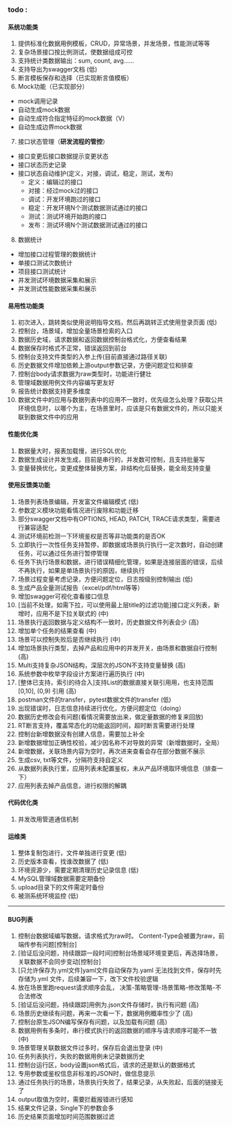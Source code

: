 ### todo :
#### 系统功能类
1. 提供标准化数据用例模板，CRUD，异常场景，并发场景，性能测试等等
2. 复杂场景接口按比例测试，使数据组成可控
3. 支持统计类数据输出：sum, count, avg……
4. 支持导出为swagger文档  (低)
5. 断言模板保存和选择（已实现断言值模板）
6. Mock功能（已实现部分）
  - mock调用记录
  - 自动生成mock数据
  - 自动生成符合指定特征的mock数据（V）
  - 自动生成边界mock数据
7. 接口状态管理（**研发流程的管控**）
  - 接口变更后接口数据提示变更状态
  - 接口状态历史记录
  - 接口状态自动维护(定义，对接，调试，稳定，测试，发布)
    - 定义：编辑过的接口
    - 对接：经过mock过的接口
    - 调试：开发环境跑过的接口
    - 稳定：开发环境N个测试数据测试通过的接口
    - 测试：测试环境开始跑的接口
    - 发布：测试环境N个测试数据测试通过的接口
8. 数据统计
  - 增加接口过程管理的数据统计
  - 单接口测试次数统计
  - 项目接口测试统计
  - 并发测试环境数据采集和展示
  - 并发测试性能数据采集和展示

#### 易用性功能类
1. 初次进入，跳转类似使用说明指导文档，然后再跳转正式使用登录页面   (低)
2. 控制台，场景域，增加全量场景检索的入口
3. 数据历史域，请求数据和返回数据控制台格式化，方便查看结果
6. 数据保存时格式不正常，错误返回到前台
7. 控制台支持文件类型的入参上传(目前直接通过路径关联)
8. 历史数据文件增加依赖上游output参数记录，方便问题定位和排查
9. 控制台body请求数据为raw类型时，功能进行健壮
10. 管理域数据用例文件内容编写更友好
11. 报告统计数据支持更多维度
12. 数据文件中的应用与数据列表中的应用不一致时，优先级怎么处理？获取公共环境信息时，以哪个为主，在场景里时，应该是只有数据文件的，所以只能关联到数据文件中的应用

#### 性能优化类
1. 数据量大时，报表加载慢，进行SQL优化
2. 数据生成设计并发生成，目前是串行的，并发数可控制，且支持批量写
3. 变量替换优化，变更成整体替换方案，非结构化后替换，能全局支持变量

#### 使用反馈类功能
1. 场景列表场景编辑，开发富文件编辑模式  (低)
2. 参数定义模块功能看情况进行废除和功能迁移
3. 部分swagger文档中有OPTIONS, HEAD, PATCH, TRACE请求类型，需要进行兼容适配
4. 测试环境前检测一下环境鉴权是否等非功能类的是否OK
5. 立即执行一次性任务支持暂停，即数据或场景执行执行一定次数时，自动创建任务，可以通过任务进行暂停管理
6. 任务下执行场景和数据，进行错误精细化管理，如果是连接层面的错误，后续不再执行，如果是单场景执行的原因，继续执行
7. 场景过程变量考虑记录，方便问题定位，日志按级别控制输出 (低)
8. 生成产品全量测试报告（excel/pdf/html等等）
9. 增加swagger可视化查看接口信息
10. [当前不处理，如需下拉，可以使用最上层title的过滤功能]接口定义列表，新增时，应用不是下拉关联式的  (中)
11. 场景执行返回数据与定义结构不一致时，历史数据文件列表会少  (高)
12. 增加单个任务的结果查看  (中)
13. 场景可以控制失败后是否继续执行  (中)
14. 增加场景执行类型，去掉产品和应用中的并发开关，由场景和数据自行控制   (高)
15. Multi支持复杂JSON结构，深层次的JSON不支持变量替换  (高)
16. 系统参数中枚举字段设计方案进行遍历执行  (中)
17. [整体已支持，索引的待合入]支持List的数据直接关联引用用，也支持范围[0,10], (0,9) 引用  (高)
18. postman文件的transfer，pytest数据文件的transfer   (低)
19. 出现错误时，日志信息持续进行优化，方便问题定位（doing） 
20. 数据历史修改会有问题(看情况需要放出来，做定量数据的修复来回放)
21. RT断言支持，覆盖常态化的功能返回时间，超时断言需要进行处理
22. 控制台新增数据没有创建人信息，需要加上补全
23. 新增数据增加正确性校验，减少因名称不对导致的异常（新增数据时，全局）
24. 新增数据，关联场景内容为空时，再次进来查看会存在部分数据不展示
25. 生成csv, txt等文件，分隔符支持自定义
26. 从数据列表执行里，应用列表未配置鉴权，未从产品环境取环境信息（排查一下）
27. 应用列表去掉产品信息，进行权限的解耦

#### 代码优化类
1. 并发改用管道通信机制

#### 运维类
1. 整体复制包进行，文件单独进行变更  (低)
2. 历史版本查看，找谁改数据了 (低)
3. 环境资源少，需要定期清理历史记录信息  (低)
4. MySQL管理域数据需要定期备份
5. upload目录下的文件需定时备份
6. 被测系统环境监控 (低)

---------------------------------------------------------------------------------------
#### BUG列表
1. 控制台数据域编写数据，请求格式为raw时。 Content-Type会被置为raw，前端传参有问题[控制台]
2. [验证后没问题，持续跟踪一段时间]控制台场景域环境变更后，再选择场景，关联数据不会同步变动[控制台]
3. [只允许保存为.yml文件]yaml文件自动保存为.yaml 无法找到文件，保存时先存储为.yml 文件，后续兼容一下，改下文件校验逻辑
4. 放在场景里跑request请求顺序会乱， 决策-策略管理-场景策略-修改策略-不合法修改
5. [验证后没问题，持续跟踪]用例为.json文件存储时，执行有问题   (高)
6. 场景历史继续有问题，再来一次看一下，数据用例概率性少了  (高)
7. 控制台原生JSON编写保存有问题，以及加载有问题  (高)
8. 数据用例有多条时，串行模式执行的返回数据的顺序与请求顺序可能不一致  (中)
9. 场景管理关联数据文件过多时，保存后会退出登录  (中)
10. 任务列表执行，失败的数据用例未记录数据历史
11. 控制台运行区，body设置json格式后，请求的还是默认的数据格式
12. 专用参数或鉴权信息非标准的JSON时，做信息提示
13. 通过任务执行的场景，场景执行失败了，结果记录，从失败起，后面的链接无了
14. output取值为空时，需要拦截报错进行感知
15. 结果文件记录，Single下的参数会多
16. 历史结果页面增加时间范围数据过滤